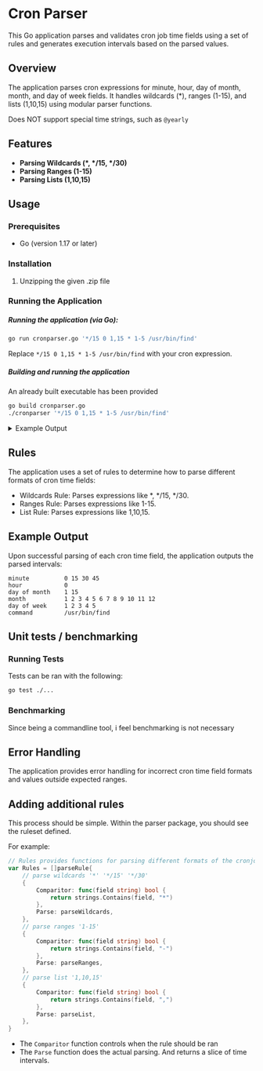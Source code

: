 # Cron Parser

This Go application parses and validates cron job time fields using a set of rules and generates execution intervals based on the parsed values.

## Overview

The application parses cron expressions for minute, hour, day of month, month, and day of week fields. It handles wildcards (\*), ranges (1-15), and lists (1,10,15) using modular parser functions.

Does NOT support special time strings, such as `@yearly`

## Features

- **Parsing Wildcards (\*, \*/15, \*/30)**
- **Parsing Ranges (1-15)**
- **Parsing Lists (1,10,15)**

## Usage

### Prerequisites

- Go (version 1.17 or later)

### Installation

1. Unzipping the given .zip file

### Running the Application
##### Running the application (via Go):

```sh
go run cronparser.go '*/15 0 1,15 * 1-5 /usr/bin/find'
```
Replace `*/15 0 1,15 * 1-5 /usr/bin/find` with your cron expression.

##### Building and running the application

An already built executable has been provided
```sh
go build cronparser.go
./cronparser '*/15 0 1,15 * 1-5 /usr/bin/find'
```

<details><summary>Example Output</summary>

```sh
$ ./cronparser '*/15 0 1,15 * 1-5 /usr/bin/find'
minute          0 15 30 45
hour            0
day of month    1 15
month           1 2 3 4 5 6 7 8 9 10 11 12
day of week     1 2 3 4 5
command         /usr/bin/find
```
</details>

## Rules
The application uses a set of rules to determine how to parse different formats of cron time fields:

- Wildcards Rule: Parses expressions like *, */15, */30.
- Ranges Rule: Parses expressions like 1-15.
- List Rule: Parses expressions like 1,10,15.


## Example Output
Upon successful parsing of each cron time field, the application outputs the parsed intervals:

```
minute          0 15 30 45
hour            0
day of month    1 15
month           1 2 3 4 5 6 7 8 9 10 11 12
day of week     1 2 3 4 5
command         /usr/bin/find
```

## Unit tests / benchmarking

### Running Tests
Tests can be ran with the following:
```sh
go test ./...
```

### Benchmarking
Since being a commandline tool, i feel benchmarking is not necessary

## Error Handling
The application provides error handling for incorrect cron time field formats and values outside expected ranges.

## Adding additional rules
This process should be simple. Within the parser package, you should see the ruleset defined.

For example:
```go
// Rules provides functions for parsing different formats of the cronjob time formats
var Rules = []parseRule{
	// parse wildcards '*' '*/15' '*/30'
	{
		Comparitor: func(field string) bool {
			return strings.Contains(field, "*")
		},
		Parse: parseWildcards,
	},
	// parse ranges '1-15'
	{
		Comparitor: func(field string) bool {
			return strings.Contains(field, "-")
		},
		Parse: parseRanges,
	},
	// parse list '1,10,15'
	{
		Comparitor: func(field string) bool {
			return strings.Contains(field, ",")
		},
		Parse: parseList,
	},
}
```

- The `Comparitor` function controls when the rule should be ran
- The `Parse` function does the actual parsing. And returns a slice of time intervals.